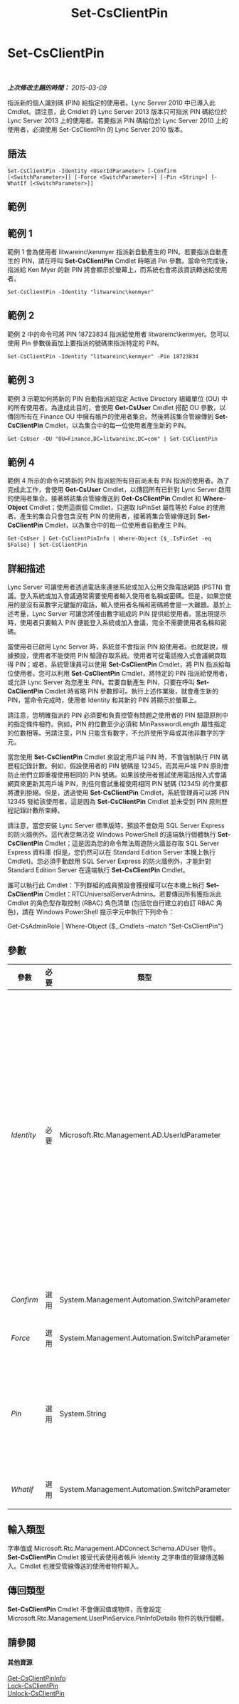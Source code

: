 ﻿---
title: Set-CsClientPin
TOCTitle: Set-CsClientPin
ms:assetid: d587c69c-9cf7-4cd8-81d4-26869524654b
ms:mtpsurl: https://technet.microsoft.com/zh-tw/library/Gg398929(v=OCS.15)
ms:contentKeyID: 49292459
ms.date: 08/24/2015
mtps_version: v=OCS.15
ms.translationtype: HT
---

# Set-CsClientPin

 

_**上次修改主題的時間：** 2015-03-09_

指派新的個人識別碼 (PIN) 給指定的使用者。Lync Server 2010 中已導入此 Cmdlet。請注意，此 Cmdlet 的 Lync Server 2013 版本只可指派 PIN 碼給位於 Lync Server 2013 上的使用者。若要指派 PIN 碼給位於 Lync Server 2010 上的使用者，必須使用 Set-CsClientPin 的 Lync Server 2010 版本。

## 語法

    Set-CsClientPin -Identity <UserIdParameter> [-Confirm [<SwitchParameter>]] [-Force <SwitchParameter>] [-Pin <String>] [-WhatIf [<SwitchParameter>]]

## 範例

## 範例 1

範例 1 會為使用者 litwareinc\\kenmyer 指派新自動產生的 PIN。若要指派自動產生的 PIN，請在呼叫 **Set-CsClientPin** Cmdlet 時略過 Pin 參數。當命令完成後，指派給 Ken Myer 的新 PIN 將會顯示於螢幕上，而系統也會將該資訊轉送給使用者。

    Set-CsClientPin -Identity "litwareinc\kenmyer"

## 範例 2

範例 2 中的命令可將 PIN 18723834 指派給使用者 litwareinc\\kenmyer。您可以使用 Pin 參數後面加上要指派的號碼來指派特定的 PIN。

    Set-CsClientPin -Identity "litwareinc\kenmyer" -Pin 18723834

## 範例 3

範例 3 示範如何將新的 PIN 自動指派給指定 Active Directory 組織單位 (OU) 中的所有使用者。為達成此目的，會使用 **Get-CsUser** Cmdlet 搭配 OU 參數，以傳回所有在 Finance OU 中擁有帳戶的使用者集合。然後將該集合管線傳到 **Set-CsClientPin** Cmdlet，以為集合中的每一位使用者產生新的 PIN。

    Get-CsUser -OU "OU=Finance,DC=litwareinc,DC=com" | Set-CsClientPin

## 範例 4

範例 4 所示的命令可將新的 PIN 指派給所有目前尚未有 PIN 指派的使用者。為了完成此工作，會使用 **Get-CsUser** Cmdlet，以傳回所有已針對 Lync Server 啟用的使用者集合。接著將該集合管線傳送到 **Get-CsClientPin** Cmdlet 和 **Where-Object** Cmdlet；使用這兩個 Cmdlet，只選取 IsPinSet 屬性等於 False 的使用者。產生的集合只會包含沒有 PIN 的使用者，接著將集合管線傳送到 **Set-CsClientPin** Cmdlet，以為集合中的每一位使用者自動產生 PIN。

    Get-CsUser | Get-CsClientPinInfo | Where-Object {$_.IsPinSet -eq $False} | Set-CsClientPin

## 詳細描述

Lync Server 可讓使用者透過電話來連接系統或加入公用交換電話網路 (PSTN) 會議。登入系統或加入會議通常需要使用者輸入使用者名稱或密碼。但是，如果您使用的是沒有英數字元鍵盤的電話，輸入使用者名稱和密碼將會是一大難題。基於上述考量，Lync Server 可讓您將僅由數字組成的 PIN 提供給使用者。當出現提示時，使用者只要輸入 PIN 便能登入系統或加入會議，完全不需要使用者名稱和密碼。

當使用者已啟用 Lync Server 時，系統並不會指派 PIN 給使用者。也就是說，根據預設，使用者不能使用 PIN 驗證存取系統。使用者可從電話撥入式會議網頁取得 PIN；或者，系統管理員可以使用 **Set-CsClientPin** Cmdlet，將 PIN 指派給每位使用者。您可以利用 **Set-CsClientPin** Cmdlet，將特定的 PIN 指派給使用者，或允許 Lync Server 為您產生 PIN。若要自動產生 PIN，只要在呼叫 **Set-CsClientPin** Cmdlet 時省略 PIN 參數即可。執行上述作業後，就會產生新的 PIN，當命令完成時，使用者 Identity 和其新的 PIN 將顯示於螢幕上。

請注意，您明確指派的 PIN 必須要和負責控管有問題之使用者的 PIN 驗證原則中的指定條件相符。例如，PIN 的位數至少必須和 MinPasswordLength 屬性指定的位數相等。另請注意，PIN 只能含有數字，不允許使用字母或其他非數字的字元。

當您使用 **Set-CsClientPin** Cmdlet 來設定用戶端 PIN 時，不會強制執行 PIN 碼歷程記錄計數。例如，假設使用者的 PIN 號碼是 12345，而其用戶端 PIN 原則會防止他們立即重複使用相同的 PIN 號碼。如果該使用者嘗試使用電話撥入式會議網頁來更新其用戶端 PIN，則任何嘗試重複使用相同 PIN 號碼 (12345) 的作業都將遭到拒絕。但是，透過使用 **Set-CsClientPin** Cmdlet，系統管理員可以將 PIN 12345 發給該使用者。這是因為 **Set-CsClientPin** Cmdlet 並未受到 PIN 原則歷程記錄計數所束縛。

請注意，當您安裝 Lync Server 標準版時，預設不會啟用 SQL Server Express 的防火牆例外。這代表您無法從 Windows PowerShell 的遠端執行個體執行 **Set-CsClientPin** Cmdlet；這是因為您的命令無法周遊防火牆並存取 SQL Server Express 資料庫 (但是，您仍然可以在 Standard Edition Server 本機上執行 Cmdlet)。您必須手動啟用 SQL Server Express 的防火牆例外，才能針對 Standard Edition Server 在遠端執行 **Set-CsClientPin** Cmdlet。

誰可以執行此 Cmdlet：下列群組的成員預設會獲授權可以在本機上執行 **Set-CsClientPin** Cmdlet：RTCUniversalServerAdmins。若要傳回所有獲指派此 Cmdlet 的角色型存取控制 (RBAC) 角色清單 (包括您自行建立的自訂 RBAC 角色)，請在 Windows PowerShell 提示字元中執行下列命令：

Get-CsAdminRole | Where-Object {$\_.Cmdlets –match "Set-CsClientPin"}

## 參數


<table>
<colgroup>
<col style="width: 25%" />
<col style="width: 25%" />
<col style="width: 25%" />
<col style="width: 25%" />
</colgroup>
<thead>
<tr class="header">
<th>參數</th>
<th>必要</th>
<th>類型</th>
<th>說明</th>
</tr>
</thead>
<tbody>
<tr class="odd">
<td><p><em>Identity</em></p></td>
<td><p>必要</p></td>
<td><p>Microsoft.Rtc.Management.AD.UserIdParameter</p></td>
<td><p>應為其設定 PIN 之使用者帳戶的 Identity。可以使用下列四種格式的其中一種來指定使用者識別：1) 使用者的 SIP 位址；2) 使用者的使用者主體名稱 (UPN)；3) 使用者的網域名稱和登入名稱，必須是「網域\登入」格式 (如 litwareinc\kenmyer)；4) 使用者的 Active Directory 顯示名稱 (如 Ken Myer)。也可以透過使用者的 Active Directory 辨別名稱來參考使用者識別。</p>
<p>此外，使用顯示名稱做為使用者 Identity 時，可以使用星號 (*) 萬用字元。例如，若 Identity 為 &quot;* Smith&quot;，則會傳回所有顯示名稱結尾為字串值 &quot; Smith&quot; 的使用者。</p></td>
</tr>
<tr class="even">
<td><p><em>Confirm</em></p></td>
<td><p>選用</p></td>
<td><p>System.Management.Automation.SwitchParameter</p></td>
<td><p>在執行命令前先提示確認。</p></td>
</tr>
<tr class="odd">
<td><p><em>Force</em></p></td>
<td><p>選用</p></td>
<td><p>System.Management.Automation.SwitchParameter</p></td>
<td><p>隱藏執行命令時可能發生的非嚴重錯誤訊息。</p></td>
</tr>
<tr class="even">
<td><p><em>Pin</em></p></td>
<td><p>選用</p></td>
<td><p>System.String</p></td>
<td><p>要指派給使用者的選用 PIN。若未加入 PIN 參數，Lync Server 便會隨機產生 PIN 並指派給有問題的使用者。請注意，PIN 必須和指派給使用者之用戶端 PIN 原則中的長度下限及共同模式等設定相符。</p></td>
</tr>
<tr class="odd">
<td><p><em>WhatIf</em></p></td>
<td><p>選用</p></td>
<td><p>System.Management.Automation.SwitchParameter</p></td>
<td><p>說明執行命令時若不實際執行命令的後果。</p></td>
</tr>
</tbody>
</table>


## 輸入類型

字串值或 Microsoft.Rtc.Management.ADConnect.Schema.ADUser 物件。**Set-CsClientPin** Cmdlet 接受代表使用者帳戶 Identity 之字串值的管線傳送輸入。Cmdlet 也接受管線傳送的使用者物件輸入。

## 傳回類型

**Set-CsClientPin** Cmdlet 不會傳回值或物件，而會設定 Microsoft.Rtc.Management.UserPinService.PinInfoDetails 物件的執行個體。

## 請參閱

#### 其他資源

[Get-CsClientPinInfo](get-csclientpininfo.md)  
[Lock-CsClientPin](lock-csclientpin.md)  
[Unlock-CsClientPin](unlock-csclientpin.md)

